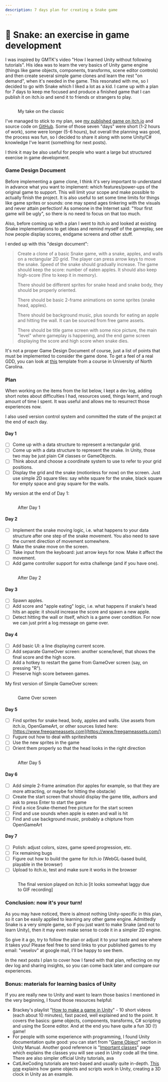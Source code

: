 ```yaml
---
description: 7 days plan for creating a Snake game
---
```


# 🐍 Snake: an exercise in game development

I was inspired by GMTK's video "How I learned Unity without following tutorials". His idea was to learn the very basics of Unity game engine (things like game objects, components, transforms, scene editor controls) and then create several simple game clones and learn the rest "on demand", when it's needed in the game. This resonated with me, so I decided to go with Snake which I liked a lot as a kid. I came up with a plan for 7 days to keep me focused and produce a finished game that I can publish it on itch.io and send it to friends or strangers to play.

<figure><img src="../.gitbook/assets/image (2).png" alt=""><figcaption><p>My take on the classic</p></figcaption></figure>

I've managed to stick to my plan, see [my published game on itch.io](https://dsphynx.itch.io/snake) and source code on [GitHub](https://github.com/sphynx/snake/). Some of those seven "days" were short (1-2 hours of work), some were longer (5-6 hours), but overall the planning was good, the process was fun, so I decided to share it along with some Unity/C# knowledge I've learnt (something for next posts).

I think it may be also useful for people who want a large but structured exercise in game development.

### Game Design Document

Before implementing a game clone, I think it's very important to understand in advance what you want to implement: which features/power-ups of the original game to support. This will limit your scope and make possible to actually finish the project. It is also useful to set some time limits for things like game sprites or sounds: one may spend ages tinkering with the visuals and never attain perfection! As someone in the Internet said: "Your first game will be ugly", so there is no need to focus on that too much.

Also, before coming up with a plan I went to itch.io and looked at existing Snake implementations to get ideas and remind myself of the gameplay, see how people display scores, endgame screens and other stuff.

I ended up with this "design document":

> Create a clone of a basic Snake game, with a snake, apples, and walls on a rectangular 2D grid. The player can press arrow keys to move the snake. Speed of the snake should gradually increase. The game should keep the score: number of eaten apples. It should also keep high-score (fine to keep it in memory).
>
> There should be different sprites for snake head and snake body, they should be properly oriented.
>
> There should be basic 2-frame animations on some sprites (snake head, apples).
>
> There should be background music, plus sounds for eating an apple and hitting the wall. It can be sourced from free game assets.
>
> There should be title game screen with some nice picture, the main "level" where gameplay is happening, and the end game screen displaying the score and high score when snake dies.

It's not a proper Game Design Document of course, just a list of points that must be implemented to consider the game done. To get a feel of a real GDD, you can look at [this](https://www.cs.unc.edu/Courses/comp585-s15/DesignDocTemplate.pdf) template from a course in University of North Carolina.

### Plan

When working on the items from the list below, I kept a dev log, adding short notes about difficulties I had, resources used, things learnt, and rough amount of time I spent. It was useful and allows me to resurrect those experiences now.

I also used version control system and committed the state of the project at the end of each day.

#### Day 1

* [ ] Come up with a data structure to represent a rectangular grid.
* [ ] Come up with a data structure to represent the snake. In Unity, those two may be just plain C# classes or GameObjects.
* [ ] Think about and choose a coordinate system to use to refer to your grid positions.
* [ ] Display the grid and the snake (motionless for now) on the screen. Just use simple 2D square tiles: say white square for the snake, black square for empty space and gray square for the walls.

My version at the end of Day 1:

<figure><img src="../.gitbook/assets/image (1).png" alt=""><figcaption><p>After Day 1</p></figcaption></figure>

#### Day 2

* [ ] Implement the snake moving logic, i.e. what happens to your data structure after one step of the snake movement. You also need to save the current direction of movement somewhere.
* [ ] Make the snake move on the screen.
* [ ] Take input from the keyboard: just arrow keys for now. Make it affect the movement.
* [ ] Add game controller support for extra challenge (and if you have one).

<figure><img src="../.gitbook/assets/day2.gif" alt=""><figcaption><p>After Day 2</p></figcaption></figure>

#### Day 3

* [ ] Spawn apples.
* [ ] Add score and "apple eating" logic, i.e. what happens if snake's head hits an apple: it should increase the score and spawn a new apple.
* [ ] Detect hitting the wall or itself, which is a game over condition. For now we can just print a log message on game over.

#### Day 4

* [ ] Add basic UI: a line displaying current score.
* [ ] Add separate GameOver screen: another scene/level, that shows the final score and the high score.
* [ ] Add a hotkey to restart the game from GameOver screen (say, on pressing "R").
* [ ] Preserve high score between games.

My first version of Simple GameOver screen:

<figure><img src="../.gitbook/assets/image.png" alt=""><figcaption><p>Game Over screen</p></figcaption></figure>

#### Day 5

* [ ] Find sprites for snake head, body, apples and walls. Use assets from itch.io, OpenGameArt, or other sources listed here: [https://www.freegameassets.com](https://www.freegameassets.com/)
* [ ] Fugure out how to deal with spritesheets
* [ ] Use the new sprites in the game
* [ ] Orient them properly so that the head looks in the right direction

<figure><img src="../.gitbook/assets/day5.gif" alt=""><figcaption><p>After Day 5</p></figcaption></figure>

#### Day 6

* [ ] Add simple 2-frame animation (for apples for example, so that they are more attracting, or maybe for hitting the obstacle)
* [ ] Create the start screen that should display the game title, authors and ask to press Enter to start the game
* [ ] Find a nice Snake-themed free picture for the start screen
* [ ] Find and use sounds when apple is eaten and wall is hit
* [ ] Find and use background music, probably a chiptune from OpenGameArt

#### Day 7

* [ ] Polish: adjust colors, sizes, game speed progression, etc.
* [ ] Fix remaining bugs
* [ ] Figure out how to build the game for itch.io (WebGL-based build, playable in the browser)
* [ ] Upload to itch.io, test and make sure it works in the browser

<figure><img src="../.gitbook/assets/day7v3.gif" alt=""><figcaption><p>The final version played on itch.io [it looks somewhat laggy due to GIF recording]</p></figcaption></figure>

### Conclusion: now it's your turn!

As you may have noticed, there is almost nothing Unity-specific in this plan, so it can be easily applied to learning any other game engine. Admittedly Snake is a very simple game, so if you just want to make Snake (and not to learn Unity), then it may even make sense to code it in a simpler 2D engine.

So give it a go, try to follow the plan or adjust it to your taste and see where it takes you! Please feel free to send links to your published games to my email: "veselov" at google mail, I'll be happy to see them.

In the next posts I plan to cover how I fared with that plan, reflecting on my dev log and sharing insights, so you can come back later and compare our experiences.

### Bonus: materials for learning basics of Unity

If you are really new to Unity and want to learn those basics I mentioned in the very beginning, I found those resources helpful:

* Brackey's playlist "[How to make a game in Unity](https://www.youtube.com/playlist?list=PLPV2KyIb3jR53Jce9hP7G5xC4O9AgnOuL)" - 10 short videos (each about 10 minutes), fast paced, well explained and to the point. It covers the basics: game objects, components, transforms, C# scripting and using the Scene editor. And at the end you have quite a fun 3D (!) game!
* For people with some experience with programming, I found Unity documentation quite good: you can start from "[Game Object](https://docs.unity3d.com/Manual/GameObjects.html)" section in Unity Manual. Another good reference is "[Important classes](https://docs.unity3d.com/Manual/ScriptingImportantClasses.html)" page which explains the classes you will see used in Unity code all the time. There are also simpler official Unity tutorials, ava
* CatLikeCoding tutorials are text-based and usually quite in-depth. [This one](https://catlikecoding.com/unity/tutorials/basics/game-objects-and-scripts/) explains how game objects and scripts work in Unity, creating a 3D clock in Unity as an example.
